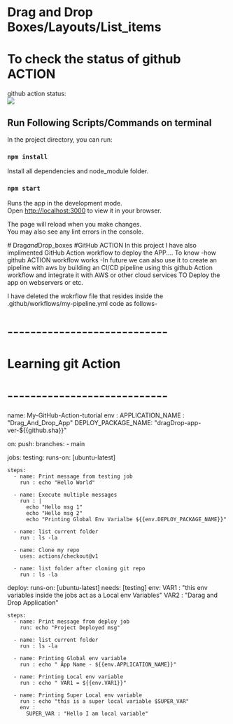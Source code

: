 # Drag and Drop Boxes/Layouts/List_items

# To check the status of github ACTION
github action status: <br>
<img src='https://github.com/Akash9611/Drag_and_Drop_boxes/workflows/My-GitHub-Action-tutorial/badge.svg?branch=main'><br>


## Run Following Scripts/Commands on terminal 

In the project directory, you can run:

### `npm install`
Install all dependencies and node_module folder.

### `npm start`

Runs the app in the development mode.\
Open [http://localhost:3000](http://localhost:3000) to view it in your browser.

The page will reload when you make changes.\
You may also see any lint errors in the console.

#   D r a g _ a n d _ D r o p _ b o x e s 
 
#GitHub ACTION 
In this project I have also implimented GitHub Action workflow to deploy the APP....
To know -how github ACTION workflow works
-In future we can also use it to create an pipeline with aws by building an CI/CD pipeline using this github Action workflow and integrate it with AWS or other cloud services TO Deploy the app on webservers or etc.

I have deleted the wokrflow file that resides inside the .github/workflows/my-pipeline.yml
code as follows- 
# ----------------------------
# Learning git Action
# ----------------------------

name: My-GitHub-Action-tutorial
env : 
  APPLICATION_NAME : "Drag_And_Drop_App"
  DEPLOY_PACKAGE_NAME: "dragDrop-app-ver-${{github.sha}}"
  
on:
  push:
    branches:
      - main

jobs:
  testing:
    runs-on: [ubuntu-latest]

    steps:
      - name: Print message from testing job
        run : echo "Hello World"

      - name: Execute multiple messages
        run : |
          echo "Hello msg 1"
          echo "Hello msg 2"
          echo "Printing Global Env Varialbe ${{env.DEPLOY_PACKAGE_NAME}}"

      - name: list current folder
        run : ls -la
        
      - name: Clone my repo
        uses: actions/checkout@v1
      
      - name: list folder after cloning git repo
        run : ls -la
        
  deploy:
    runs-on: [ubuntu-latest]
    needs: [testing]
    env:
      VAR1 : "this env variables inside the jobs act as a Local env Variables"
      VAR2 : "Darag and Drop Application"

    steps:
      - name: Print message from deploy job
        run: echo "Project Deployed msg"

      - name: list current folder
        run : ls -la

      - name: Printing Global env variable
        run : echo " App Name - ${{env.APPLICATION_NAME}}"

      - name: Printing Local env variable
        run : echo " VAR1 = ${{env.VAR1}}"

      - name: Printing Super Local env variable
        run : echo "this is a super local variable $SUPER_VAR"
        env : 
          SUPER_VAR : "Hello I am local variable"
    
